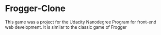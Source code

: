 # Frogger-Clone
This game was a project for the Udacity Nanodegree Program for front-end web development. It is similar to the classic game of Frogger
